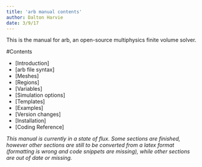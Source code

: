 ```yaml
---
title: 'arb manual contents'
author: Dalton Harvie
date: 3/9/17
---
```


This is the manual for arb, an open-source multiphysics finite volume solver.

#Contents

* [Introduction]
* [arb file syntax]
* [Meshes]
* [Regions]
* [Variables]
* [Simulation options]
* [Templates]
* [Examples]
* [Version changes]
* [Installation]
* [Coding Reference]

*This manual is currently in a state of flux.  Some sections are finished, however other sections are still to be converted from a latex format (formatting is wrong and code snippets are missing), while other sections are out of date or missing.*
